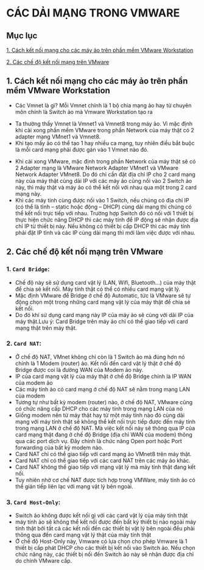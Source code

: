 # CÁC DẢI MẠNG TRONG VMWARE
## Mục lục
[1. Cách kết nối mạng cho các máy ảo trên phần mềm VMware Workstation ](#cach-kn)

[2. Các chế độ kết nối mạng trên VMware](#cac-cd)

## <a name = "cach-kn"></a> 1. Cách kết nối mạng cho các máy ảo trên phần mềm VMware Workstation

-  Các Vmnet là gì? Mỗi Vmnet chính là 1 bộ chia mạng ảo hay từ chuyên môn chính là Switch ảo mà Vmware Workstation tạo ra
  * Ta thường thấy Vmnet là Vmnet1 và Vmnet8 trong máy ảo. Vì mặc định khi cài xong phần mềm VMware trong phần Network của máy thật có 2 adapter mạng VMnet1 và Vmnet8.
  * Khi tạo mấy ảo có thể tạo 1 hay nhiều ca mạng,  tuy nhiên điều bắt buộc là mỗi card mạng phải được gán vào 1 Vmnet nào đó.
- Khi cài xong VMware, mặc định trong phần Network của máy thật sẽ có 2 Adapter mạng là VMware Network Adapter VMnet1 và VMware Network Adapter VMnet8. Do đó chỉ cần đặt địa chỉ IP cho 2 card mạng này của máy thật cùng dải IP với các máy ảo cũng nối vào 2 Switch ảo này, thì máy thật và máy ảo có thể kết nối với nhau qua một trong 2 card mạng này.
- Khi các máy tính cùng được nối vào 1 Switch, nếu chúng có địa chỉ IP (có thể là tĩnh – static hoặc động – DHCP) cùng dải mạng thì chúng có thể kết nối trực tiếp với nhau. Trường hợp Switch đó có nối với 1 thiết bị thực hiện chức năng DHCP thì các máy tính để IP động sẽ nhận được địa chỉ IP từ thiết bị này. Nếu không có thiết bị cấp DHCP thì các máy tính phải đặt IP tĩnh và các IP cùng dải mạng thì mới làm việc được với nhau.

## <a name = "cac-cd"></a> 2. Các chế độ kết nối mạng trên VMware
### 1. `Card Bridge`:
 - Chế độ này sẽ sử dụng card vật lý (LAN, Wifi, Bluetooth…) của máy thật để chia sẻ kết nối. Máy tính thật có thể có nhiều card mạng vật lý.
 - Mặc định VMware để Bridge ở chế độ Automatic, tức là VMware sẽ tự động chọn một trong những card mạng vật lý của máy thật để chia sẻ kết nối.
 - Do đó khi sử dụng card mạng này IP của máy ảo sẽ cùng với dải IP của máy thật.Lưu ý: Card Bridge trên máy ảo chỉ có thể giao tiếp với card mạng thật trên máy thật.
### 2. `Card NAT`:
 - Ở chế độ NAT, VMnet không chỉ còn là 1 Switch ảo mà đúng hơn nó chính là 1 Modem (router) ảo. Kết nối đến card vật lý thật ở chế độ Bridge được coi là đường WAN của Modem ảo này.
 - IP của card mạng vật lý của máy thật ở chế độ Bridge chính là IP WAN của modem ảo
 - Các máy tính ảo có card mạng ở chế độ NAT sẽ nằm trong mạng LAN của modem
 - Tương tự như bất kỳ modem (router) nào, ở chế độ NAT, VMware cũng có chức năng cấp DHCP cho các máy tính trong mạng LAN của nó
  - Giống modem nên từ máy thật hay từ một máy tính nào đó cùng dải mạng với máy tính thật sẽ không thể kết nối trực tiếp được đến máy tính trong mạng LAN ở chế độ NAT. Mà việc kết nối này sẽ thông qua IP của card mạng thật đang ở chế độ Bridge (địa chỉ WAN của modem) thông qua các port dịch vụ. Đây chính là chức năng Open port hoặc Port forwarding của bất kỳ modem nào.
  - Card NAT chỉ có thể giao tiếp với card mạng ảo VMnet8 trên máy thật.
  - Card NAT chỉ có thể giao tiếp với các card NAT trên các máy ảo khác.
  - Card NAT không thể giao tiếp với mạng vật lý mà máy tính thật đang kết nối. 
  - Tuy nhiên nhờ cơ chế NAT được tích hợp trong VMWare, máy tính ảo có thể gián tiếp liên lạc với mạng vật lý bên ngoài.

### 3. `Card Host-Only`:
 - Switch ảo không được kết nối gì với các card vật lý của máy tính thật
 - máy tính ảo sẽ không thể kết nối được đến bất kỳ thiết bị nào ngoài máy tính thật bởi tất cả các kết nối đến các thiết bị vật lý bên ngoài đều phải thông qua đến card mạng vật lý thật của máy tính thật
 - Ở chế độ Host-Only này, Vmware có lựa chọn cho phép Vmware là 1 thiết bị cấp phát DHCP cho các thiết bị kết nối vào Switch ảo. Nếu chọn chức năng này, các thiết bị nối đến Switch ảo này sẽ nhận được địa chỉ do chính VMware cấp.



